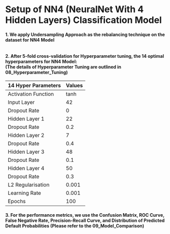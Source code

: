# Setup of NN4 (NeuralNet With 4 Hidden Layers) Classification Model
#### 1. We apply Undersampling Approach as the rebalancing technique on the dataset for NN4 Model <br><br><br> 2. After 5-fold cross-validation for Hyperparameter tuning, the 14 optimal hyperparameters for NN4 Model: <br> (The details of Hyperparameter Tuning are outlined in 08_Hyperparameter_Tuning)

| 14 Hyper Parameters  | Values |
|----------------------|--------|
| Activation Function  | tanh   |
| Input Layer          | 42     |
| Dropout Rate         | 0      |
| Hidden Layer 1       | 22     |
| Dropout Rate         | 0.2    |
| Hidden Layer 2       | 7      |
| Dropout Rate         | 0.4    |
| Hidden Layer 3       | 48     |
| Dropout Rate         | 0.1    |
| Hidden Layer 4       | 50     |
| Dropout Rate         | 0.3    |
| L2 Regularisation    | 0.001  |
| Learning Rate        | 0.001  |
| Epochs               | 100    |    

#### 3. For the performance metrics, we use the Confusion Matrix, ROC Curve, False Negative Rate, Precision-Recall Curve, and Distribution of Predicted Default Probabilities (Please refer to the 09_Model_Comparison)

